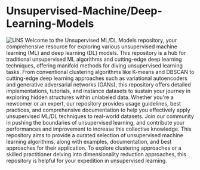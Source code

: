 # Unsupervised-Machine/Deep-Learning-Models
![UNS](https://databasetown.com/wp-content/uploads/2023/05/Unsupervised-Learning.jpg)
Welcome to the Unsupervised ML/DL Models repository, your comprehensive resource for exploring various unsupervised machine learning (ML) and deep learning (DL) models. This repository is a hub for traditional unsupervised ML algorithms and cutting-edge deep learning techniques, offering manifold methods for diving unsupervised learning tasks. From conventional clustering algorithms like K-means and DBSCAN to cutting-edge deep learning approaches such as variational autoencoders and generative adversarial networks (GANs), this repository offers detailed implementations, tutorials, and instance datasets to sustain your journey in exploring hidden structures within unlabeled data. Whether you're a newcomer or an expert, our repository provides usage guidelines, best practices, and comprehensive documentation to help you effectively apply unsupervised ML/DL techniques to real-world datasets. Join our community in pushing the boundaries of unsupervised learning, and contribute your performances and improvement to increase this collective knowledge. This repository aims to provide a curated selection of unsupervised machine learning algorithms, along with examples, documentation, and best approaches for their application. To explore clustering approaches or a skilled practitioner delving into dimensionality reduction approaches, this repository is helpful for your expedition in unsupervised learning.


